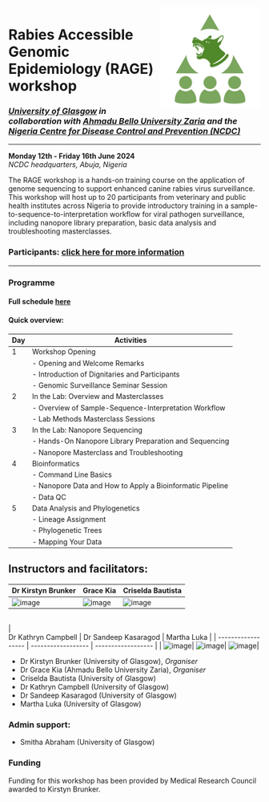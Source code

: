 <img align="right" src="icon/RAGE_train2.jpg" width=40% height=40%>

# Rabies Accessible Genomic Epidemiology (RAGE) workshop  
### *[University of Glasgow](https://www.gla.ac.uk/schools/bohvm/) in collaboration with [Ahmadu Bello University Zaria](https://abu.edu.ng/) and the [Nigeria Centre for Disease Control and Prevention (NCDC)](https://ncdc.gov.ng/)*   
---
**Monday 12th - Friday 16th June 2024**  
*NCDC headquarters, Abuja, Nigeria*  

The RAGE workshop is a hands-on training course on the application of genome sequencing to support enhanced canine rabies virus surveillance. This workshop will host up to 20 participants from veterinary and public health institutes across Nigeria to provide introductory training in a sample-to-sequence-to-interpretation workflow for viral pathogen surveillance, including nanopore library preparation, basic data analysis and troubleshooting masterclasses. 

### Participants: [click here for more information](participant_information/README.md)  
---

### Programme  
#### Full schedule [here](https://docs.google.com/spreadsheets/d/1JCL9Xy9NZ3_kTtE0744eJAaLKgEMXqvWHUJG7V9-ml0/edit?usp=sharing)  
#### Quick overview:  
| Day | Activities                                               |
|-----|----------------------------------------------------------|
| 1   | Workshop Opening                                       |
|     | - Opening and Welcome Remarks                           |
|     | - Introduction of Dignitaries and Participants          |
|     | - Genomic Surveillance Seminar Session                   |
| 2   | In the Lab: Overview and Masterclasses                   |
|     | - Overview of Sample-Sequence-Interpretation Workflow    |
|     | - Lab Methods Masterclass Sessions                       |
| 3   | In the Lab: Nanopore Sequencing                          |
|     | - Hands-On Nanopore Library Preparation and Sequencing   |
|     | - Nanopore Masterclass and Troubleshooting               |
| 4   | Bioinformatics                                          |
|     | - Command Line Basics                                    |
|     | - Nanopore Data and How to Apply a Bioinformatic Pipeline |
|     | - Data QC                                                |
| 5   | Data Analysis and Phylogenetics                          |
|     | - Lineage Assignment                                     |
|     | - Phylogenetic Trees                                     |
|     | - Mapping Your Data                                      |
 


## Instructors and facilitators:  
| Dr Kirstyn Brunker | Grace Kia          | Criselda Bautista  |
| ------------------ | ------------------ | ------------------ |
| ![image](https://github.com/RAGE-toolkit/RAGE-workshop-2024/assets/10990340/489d7165-0a25-43b6-82c0-faff9f328722)| ![image](https://github.com/RAGE-toolkit/RAGE-workshop-2024/assets/10990340/922970c2-68f9-45e0-89c4-26eb454fbe3f)| ![image](https://github.com/RAGE-toolkit/RAGE-workshop-2024/assets/10990340/e8768e05-c43e-412f-83c5-5f6a95837173)|

<br>   | <br>
Dr Kathryn Campbell            | Dr Sandeep Kasaragod          | Martha Luka            |
| ------------------ | ------------------ | ------------------ |
| ![image](https://github.com/RAGE-toolkit/RAGE-workshop-2024/assets/10990340/5682ca0d-ffec-4049-bcbe-3276cd83ef1d)| ![image](https://github.com/RAGE-toolkit/RAGE-workshop-2024/assets/10990340/fa5d2ce9-fbe4-4034-8a2f-4877f7405c29)| ![image](https://github.com/RAGE-toolkit/RAGE-workshop-2024/assets/10990340/40fe2756-a8db-4ca3-bfc0-022b61ced5eb)|

* Dr Kirstyn Brunker (University of Glasgow), *Organiser*
* Dr Grace Kia (Ahmadu Bello University Zaria), *Organiser*
* Criselda Bautista (University of Glasgow)
* Dr Kathryn Campbell (University of Glasgow)
* Dr Sandeep Kasaragod (University of Glasgow)
* Martha Luka (University of Glasgow)  
### Admin support:  
* Smitha Abraham (University of Glasgow)

### Funding
Funding for this workshop has been provided by Medical Research Council awarded to Kirstyn Brunker.
